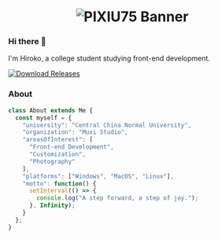 <h1 align="center">
  <img alt="PIXIU75 Banner" src="https://github.com/user-attachments/assets/c6174953-8b53-4d07-942a-b056ae68b93d"/>
</h1>

### Hi there 🥳
I'm Hiroko, a college student studying front-end development.

<a href="https://hiiiroko.github.io">
	<img src="https://custom-icon-badges.herokuapp.com/badge/blog-hiroko-3876DC?logoColor=3876DC&style=for-the-badge&logo=blog-hiroko&labelColor=363B40" alt="Download Releases"/></a>

### About
```javascript
class About extends Me {
  const myself = {
    "university": "Central China Normal University",
    "organization": "Muxi Studio",
    "areasOfInterest": [
      "Front-end Development", 
      "Customization",  
      "Photography"
    ],
    "platforms": ["Windows", "MacOS", "Linux"],
    "motto": function() {
      setInterval(() => {
        console.log("A step forward, a step of joy.");
      }, Infinity);
    }
  };
}
```
